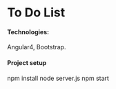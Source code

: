# To Do List

#### Technologies:

Angular4, Bootstrap.

#### Project setup

npm install
node server.js
npm start

